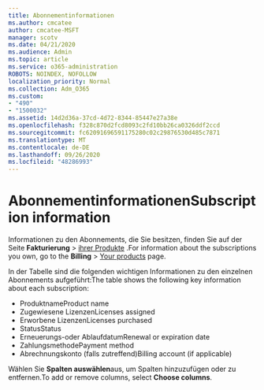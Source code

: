 ```yaml
---
title: Abonnementinformationen
ms.author: cmcatee
author: cmcatee-MSFT
manager: scotv
ms.date: 04/21/2020
ms.audience: Admin
ms.topic: article
ms.service: o365-administration
ROBOTS: NOINDEX, NOFOLLOW
localization_priority: Normal
ms.collection: Adm_O365
ms.custom:
- "490"
- "1500032"
ms.assetid: 14d2d36a-37cd-4d72-8344-85447e27a38e
ms.openlocfilehash: f328c870d2fcd8093c2fd10bb26ca0326ddf2ccd
ms.sourcegitcommit: fc62091696591175280c02c29876530d485c7871
ms.translationtype: MT
ms.contentlocale: de-DE
ms.lasthandoff: 09/26/2020
ms.locfileid: "48286993"
---
```

# <a name="subscription-information"></a><span data-ttu-id="c135a-102">Abonnementinformationen</span><span class="sxs-lookup"><span data-stu-id="c135a-102">Subscription information</span></span>

<span data-ttu-id="c135a-103">Informationen zu den Abonnements, die Sie besitzen, finden Sie auf der Seite **Fakturierung** \> [ihrer Produkte](https://go.microsoft.com/fwlink/p/?linkid=842054) .</span><span class="sxs-lookup"><span data-stu-id="c135a-103">For information about the subscriptions you own, go to the **Billing** \> [Your products](https://go.microsoft.com/fwlink/p/?linkid=842054) page.</span></span>
  
<span data-ttu-id="c135a-104">In der Tabelle sind die folgenden wichtigen Informationen zu den einzelnen Abonnements aufgeführt:</span><span class="sxs-lookup"><span data-stu-id="c135a-104">The table shows the following key information about each subscription:</span></span>
  
- <span data-ttu-id="c135a-105">Produktname</span><span class="sxs-lookup"><span data-stu-id="c135a-105">Product name</span></span>
- <span data-ttu-id="c135a-106">Zugewiesene Lizenzen</span><span class="sxs-lookup"><span data-stu-id="c135a-106">Licenses assigned</span></span>
- <span data-ttu-id="c135a-107">Erworbene Lizenzen</span><span class="sxs-lookup"><span data-stu-id="c135a-107">Licenses purchased</span></span>
- <span data-ttu-id="c135a-108">Status</span><span class="sxs-lookup"><span data-stu-id="c135a-108">Status</span></span>
- <span data-ttu-id="c135a-109">Erneuerungs-oder Ablaufdatum</span><span class="sxs-lookup"><span data-stu-id="c135a-109">Renewal or expiration date</span></span>
- <span data-ttu-id="c135a-110">Zahlungsmethode</span><span class="sxs-lookup"><span data-stu-id="c135a-110">Payment method</span></span>
- <span data-ttu-id="c135a-111">Abrechnungskonto (falls zutreffend)</span><span class="sxs-lookup"><span data-stu-id="c135a-111">Billing account (if applicable)</span></span>
 
<span data-ttu-id="c135a-112">Wählen Sie **Spalten auswählen**aus, um Spalten hinzuzufügen oder zu entfernen.</span><span class="sxs-lookup"><span data-stu-id="c135a-112">To add or remove columns, select **Choose columns**.</span></span>